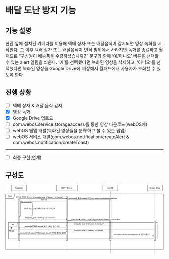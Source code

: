 # 배달 도난 방지 기능
## 기능 설명
현관 앞에 설치된 카메라를 이용해 택배 상자 또는 배달음식이 감지되면 영상 녹화를 시작한다. 그 이후 택배 상자 또는 배달음식이 인식 범위에서 사라지면 녹화를 종료하고 월패드로 “구성원이 배송품을 수령하셨습니까?” 문구와 함께 ‘예/아니오’ 버튼을 선택할 수 있는 alert 알림을 띄운다. ‘예’를 선택했다면 녹화된 영상을 삭제하고, ‘아니오’를 선택했다면 녹화된 영상을 Google Drive에 저장해서 월패드에서 사용자가 조회할 수 있도록 한다. 

## 진행 상황

- [ ] 택배 상자 & 배달 음식 감지
- [X] 영상 녹화 
- [X] Google Drive 업로드
- [ ] com.webos.service.storageaccess를 통한 영상 다운로드(webOS에)
- [ ] webOS 웹앱 개발(녹화된 영상들을 분류하고 볼 수 있는 웹앱)
- [ ] webOS 서비스 개발(com.webos.notification/createAlert & com.webos.notification/createToast)
---
- [ ] 최종 구현(연계)

## 구성도

![구성도](delivery.jpg)
